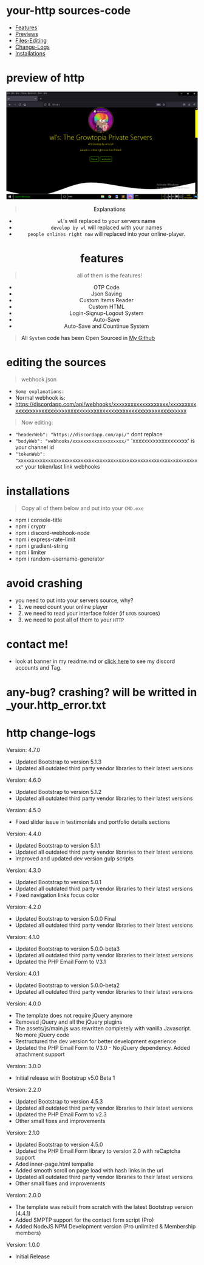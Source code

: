 # your-http sources-code
- [Features](https://github.com/FrenzY8/your-http/blob/main/README.md#features)
- [Previews](https://github.com/FrenzY8/your-http/blob/main/README.md#previewofhttp)
- [Files-Editing](https://github.com/FrenzY8/your-http/blob/main/README.md#editing-the-source)
- [Change-Logs](https://github.com/FrenzY8/your-http/blob/main/README.md#httpchange-logs)
- [Installations](https://github.com/FrenzY8/your-http/blob/main/README.md#installations)

# preview of http
<p align="center">
<img src="./assets/http.png"/>
<a align="center">
 
> Explanations
  - ```wl```'s will replaced to your servers name
  - ```develop by wl``` will replaced with your names
  - ```people onlines right now``` will replaced into your online-player.
  
# features
 > all of them is the features!
 - OTP Code
 - Json Saving
 - Custom Items Reader
 - Custom HTML
 - Login-Signup-Logout System
 - Auto-Save
 - Auto-Save and Countinue System
 
> All ```System``` code has been Open Sourced in [My Github](https://github.com/FrenzY8)
 
# editing the sources
> webhook.json
- ```Some explanations:```
-  Normal webhook is: 
  - https://discordapp.com/api/webhooks/xxxxxxxxxxxxxxxxxxx/xxxxxxxxxxxxxxxxxxxxxxxxxxxxxxxxxxxxxxxxxxxxxxxxxxxxxxxxxxxxxxxxxxxx
> Now editing:  
  - ```"headerWeb": "https://discordapp.com/api/"``` dont replace
  - ```"bodyWeb": "webhooks/xxxxxxxxxxxxxxxxxxx/"``` 'xxxxxxxxxxxxxxxxxxx' is your channel id
  - ```"tokenWeb": "xxxxxxxxxxxxxxxxxxxxxxxxxxxxxxxxxxxxxxxxxxxxxxxxxxxxxxxxxxxxxxxxxxxx"``` your token/last link webhooks
  
# installations
  > Copy all of them below and put into your ```CMD.exe```
  - npm i console-title
  - npm i cryptr
  - npm i discord-webhook-node
  - npm i express-rate-limit
  - npm i gradient-string
  - npm i limiter
  - npm i random-username-generator
  
# avoid crashing
  - you need to put into your servers source, why?
  - 1. we need count your online player
  - 2. we need to read your interface folder (if ```GTOS``` sources)
  - 3. we need to post all of them to your ```HTTP```
  
# contact me!
  - look at banner in my readme.md or [click here](https://github.com/FrenzY8) to see my discord accounts and Tag.
  
# any-bug? crashing? will be writted in _your.http_error.txt

# http change-logs
 Version: 4.7.0
  - Updated Bootstrap to version 5.1.3
  - Updated all outdated third party vendor libraries to their latest versions

Version: 4.6.0
  - Updated Bootstrap to version 5.1.2
  - Updated all outdated third party vendor libraries to their latest versions

Version: 4.5.0
  - Fixed slider issue in testimonials and portfolio details sections

Version: 4.4.0
  - Updated Bootstrap to version 5.1.1
  - Updated all outdated third party vendor libraries to their latest versions
  - Improved and updated dev version gulp scripts

Version: 4.3.0
  - Updated Bootstrap to version 5.0.1
  - Updated all outdated third party vendor libraries to their latest versions
  - Fixed navigation links focus color

Version: 4.2.0
  - Updated Bootstrap to version 5.0.0 Final
  - Updated all outdated third party vendor libraries to their latest versions

Version: 4.1.0
  - Updated Bootstrap to version 5.0.0-beta3
  - Updated all outdated third party vendor libraries to their latest versions
  - Updated the PHP Email Form to V3.1

Version: 4.0.1
  - Updated Bootstrap to version 5.0.0-beta2
  - Updated all outdated third party vendor libraries to their latest versions

Version: 4.0.0
  - The template does not require jQuery anymore
  - Removed jQuery and all the jQuery plugins
  - The assets/js/main.js was rewritten completely with vanilla Javascript. No more jQuery code
  - Restructured the dev version for better development experience
  - Updated the PHP Email Form to V3.0 - No jQuery dependency. Added attachment support

Version: 3.0.0
  - Initial release with Bootstrap v5.0 Beta 1

Version: 2.2.0
  - Updated Bootstrap to version 4.5.3
  - Updated all outdated third party vendor libraries to their latest versions
  - Updated the PHP Email Form to v2.3
  - Other small fixes and improvements

Version: 2.1.0
  - Updated Bootstrap to version 4.5.0
  - Updated the PHP Email Form library to version 2.0 with reCaptcha support
  - Aded inner-page.html tempalte
  - Added smooth scroll on page load with hash links in the url
  - Updated all outdated third party vendor libraries to their latest versions
  - Other small fixes and improvements
  
Version: 2.0.0
  - The template was rebuilt from scratch with the latest Bootstrap version (4.4.1)
  - Added SMPTP support for the contact form script (Pro)
  - Added NodeJS NPM Development version (Pro unlimited & Membership members)
  
Version: 1.0.0
- Initial Release

